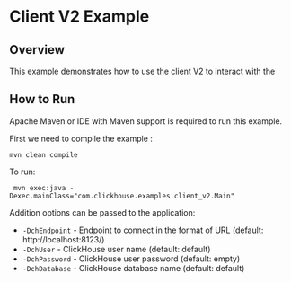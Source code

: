 # Client V2 Example

## Overview

This example demonstrates how to use the client V2 to interact with the


## How to Run

Apache Maven or IDE with Maven support is required to run this example.

First we need to compile the example :
```shell
mvn clean compile
```

To run:
```shell
 mvn exec:java -Dexec.mainClass="com.clickhouse.examples.client_v2.Main"
```

Addition options can be passed to the application:
- `-DchEndpoint` - Endpoint to connect in the format of URL (default: http://localhost:8123/)
- `-DchUser` - ClickHouse user name (default: default)
- `-DchPassword` - ClickHouse user password (default: empty)
- `-DchDatabase` - ClickHouse database name (default: default)